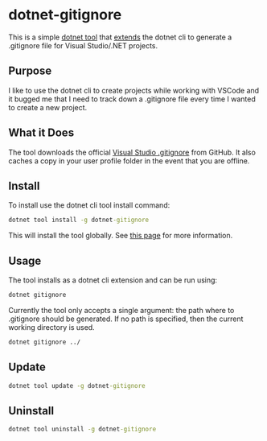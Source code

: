 # dotnet-gitignore

This is a simple [dotnet tool](https://docs.microsoft.com/en-us/dotnet/core/tools/global-tools) that [extends](https://docs.microsoft.com/en-us/dotnet/core/tools/extensibility) the dotnet cli to generate a .gitignore file for Visual Studio/.NET projects.

## Purpose

I like to use the dotnet cli to create projects while working with VSCode and it bugged me that I need to track down a .gitignore file every time I wanted to create a new project.

## What it Does

The tool downloads the official [Visual Studio .gitignore](https://github.com/github/gitignore/blob/master/VisualStudio.gitignore) from GitHub. It also caches a copy in your user profile folder in the event that you are offline.

## Install

To install use the dotnet cli tool install command:

```cmd
dotnet tool install -g dotnet-gitignore
```

This will install the tool globally. See [this page](https://docs.microsoft.com/en-us/dotnet/core/tools/dotnet-tool-install) for more information.

## Usage

The tool installs as a dotnet cli extension and can be run using:

```cmd
dotnet gitignore
```

Currently the tool only accepts a single argument: the path where to .gitignore should be generated. If no path is specified, then the current working directory is used.

```cmd
dotnet gitignore ../
```

## Update

```cmd
dotnet tool update -g dotnet-gitignore
```

## Uninstall

```cmd
dotnet tool uninstall -g dotnet-gitignore
```
